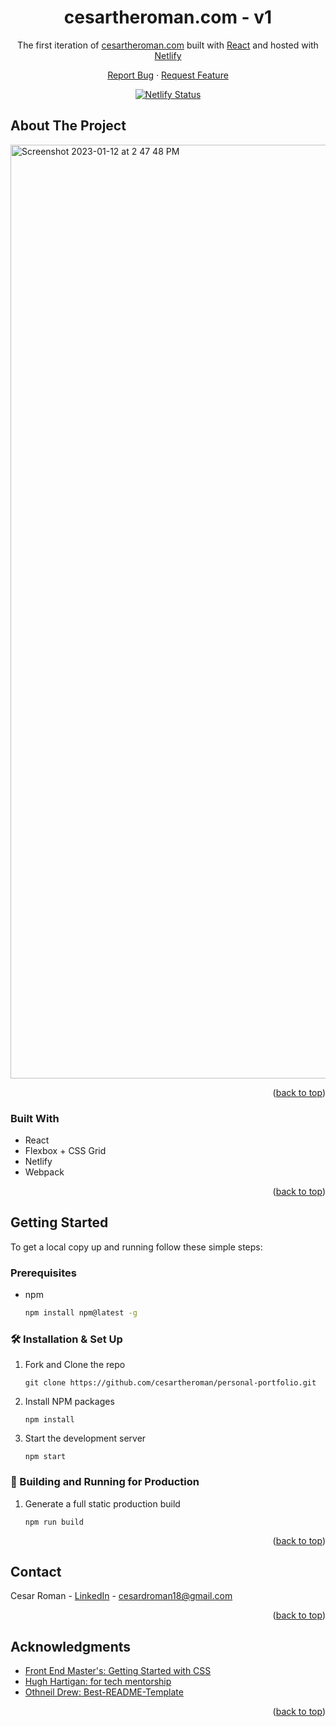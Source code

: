 <!-- README INTRO -->
<a name="readme-top"></a>

<h1 align="center">
  cesartheroman.com - v1
</h1>

<p align="center">
  The first iteration of <a href="https://cesartheroman.com/" target="_blank">cesartheroman.com</a> built with <a href="https://www.reactjs.org/" target="_blank">React</a> and hosted with <a href="https://www.netlify.com/" target="_blank">Netlify</a>
</p>

<p align="center">
  <a href="https://github.com/cesartheroman/personal-portfolio/issues">Report Bug</a>
  ·
  <a href="https://github.com/cesartheroman/personal-portfolio/issues">Request Feature</a>
</p>

<p align="center">
  <a href="https://app.netlify.com/sites/croman-portfolio/deploys" target="_blank">
    <img src="https://api.netlify.com/api/v1/badges/0abf5c96-a69a-4134-874a-f24ca29c4b46/deploy-status" alt="Netlify Status" />
  </a>
</p>


<!-- ABOUT THE PROJECT -->
## About The Project
<a href='https://cesartheroman.com/' target="_blank">
  <img width="1494" alt="Screenshot 2023-01-12 at 2 47 48 PM" src="https://user-images.githubusercontent.com/60380027/212178063-260acb18-23eb-4171-b800-f1f7475fe0db.png" />
</a>

<p align="right">(<a href="#readme-top">back to top</a>)</p>

### Built With

* React
* Flexbox + CSS Grid
* Netlify
* Webpack

<p align="right">(<a href="#readme-top">back to top</a>)</p>

<!-- GETTING STARTED -->
## Getting Started

To get a local copy up and running follow these simple steps:

### Prerequisites

* npm
  ```sh
  npm install npm@latest -g
  ```

### 🛠 Installation & Set Up

1. Fork and Clone the repo
   ```
   git clone https://github.com/cesartheroman/personal-portfolio.git
   ```
2. Install NPM packages
   ```
   npm install
   ```
3. Start the development server
   ```
   npm start
   ```
   
### 🚀 Building and Running for Production

1. Generate a full static production build
   ```
   npm run build
   ```

<p align="right">(<a href="#readme-top">back to top</a>)</p>


<!-- CONTACT -->
## Contact

Cesar Roman - [LinkedIn](https://www.linkedin.com/in/cesartheroman/) - cesardroman18@gmail.com

<p align="right">(<a href="#readme-top">back to top</a>)</p>


<!-- ACKNOWLEDGMENTS -->
## Acknowledgments

* [Front End Master's: Getting Started with CSS](https://frontendmasters.com/courses/getting-started-css/)
* [Hugh Hartigan: for tech mentorship](https://github.com/HartiganHM)
* [Othneil Drew: Best-README-Template](https://github.com/othneildrew/Best-README-Template)

<p align="right">(<a href="#readme-top">back to top</a>)</p>
